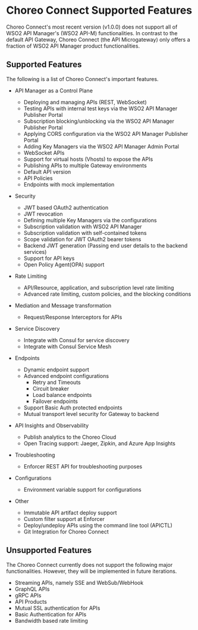# Choreo Connect Supported Features

Choreo Connect's most recent version (v1.0.0) does not support all of WSO2 API Manager's (WSO2 API-M) functionalities. In contrast to the default API Gateway, Choreo Connect (the API Microgateway) only offers a fraction of WSO2 API Manager product functionalities. 

## Supported Features

The following is a list of Choreo Connect's important features.

- API Manager as a Control Plane
    - Deploying and managing APIs (REST, WebSocket)
    - Testing APIs with internal test keys via the WSO2 API Manager Publisher Portal
    - Subscription blocking/unblocking via the WSO2 API Manager Publisher Portal
    - Applying CORS configuration via the WSO2 API Manager Publisher Portal
    - Adding Key Managers via the WSO2 API Manager Admin Portal
    - WebSocket APIs
    - Support for virtual hosts (Vhosts) to expose the APIs
    - Publishing APIs to multiple Gateway environments
    - Default API version
    - API Policies
    - Endpoints with mock implementation

- Security
    - JWT based OAuth2 authentication
    - JWT revocation
    - Defining multiple Key Managers via the configurations
    - Subscription validation with WSO2 API Manager
    - Subscription validation with self-contained tokens
    - Scope validation for JWT OAuth2 bearer tokens
    - Backend JWT generation (Passing end user details to the backend services)
    - Support for API keys
    - Open Policy Agent(OPA) support

- Rate Limiting
    - API/Resource, application, and subscription level rate limiting 
    - Advanced rate limiting, custom policies, and the blocking conditions

- Mediation and Message transformation
    - Request/Response Interceptors for APIs

- Service Discovery
    - Integrate with Consul for service discovery
    - Integrate with Consul Service Mesh

- Endpoints
    - Dynamic endpoint support
    - Advanced endpoint configurations
        - Retry and Timeouts
        - Circuit breaker
        - Load balance endpoints
        - Failover endpoints
    - Support Basic Auth protected endpoints
    - Mutual transport level security for Gateway to backend

- API Insights and Observability
    - Publish analytics to the Choreo Cloud
    - Open Tracing support: Jaeger, Zipkin, and Azure App Insights 

- Troubleshooting 
    - Enforcer REST API for troubleshooting purposes

- Configurations
    - Environment variable support for configurations

- Other
    - Immutable API artifact deploy support
    - Custom filter support at Enforcer
    - Deploy/undeploy APIs using the command line tool (APICTL)
    - Git Integration for Choreo Connect

## Unsupported Features

The Choreo Connect currently does not support the following major functionalities. However, they will be implemented in future iterations.

- Streaming APIs, namely SSE and WebSub/WebHook
- GraphQL APIs
- gRPC APIs
- API Products
- Mutual SSL authentication for APIs
- Basic Authentication for APIs
- Bandwidth based rate limiting
  
